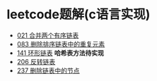 # leetcode题解(c语言实现)
- [021 合并两个有序链表](./21_mergeTwoLists)
- [083 删除排序链表中的重复元素](./83_deleteDuplicates)
- [141 环形链表](./141_hasCycle) **哈希表方法待实现**
- [206 反转链表](./206_reverseList)
- [237 删除链表中的节点](./237_deleteNode)
